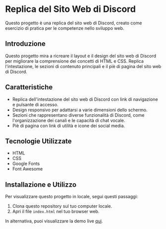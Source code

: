 # Replica del Sito Web di Discord

Questo progetto è una replica del sito web di Discord, creato come esercizio di pratica per le competenze nello sviluppo web.

## Introduzione

Questo progetto mira a ricreare il layout e il design del sito web di Discord per migliorare la comprensione dei concetti di HTML e CSS. Replica l'intestazione, le sezioni di contenuto principali e il piè di pagina del sito web di Discord.

## Caratteristiche

- Replica dell'intestazione del sito web di Discord con link di navigazione e pulsante di accesso.
- Design responsivo per adattarsi a varie dimensioni dello schermo.
- Sezioni che rappresentano diverse funzionalità di Discord, come l'organizzazione dei canali e le capacità di chat vocale.
- Piè di pagina con link di utilità e icone dei social media.

## Tecnologie Utilizzate

- HTML
- CSS
- Google Fonts
- Font Awesome

## Installazione e Utilizzo

Per visualizzare questo progetto in locale, segui questi passaggi:

1. Clona questo repository sul tuo computer locale.
2. Apri il file `index.html` nel tuo browser web.

In alternativa, puoi visualizzare la demo live [qui](#https://caldatoluca.github.io./discord/).
